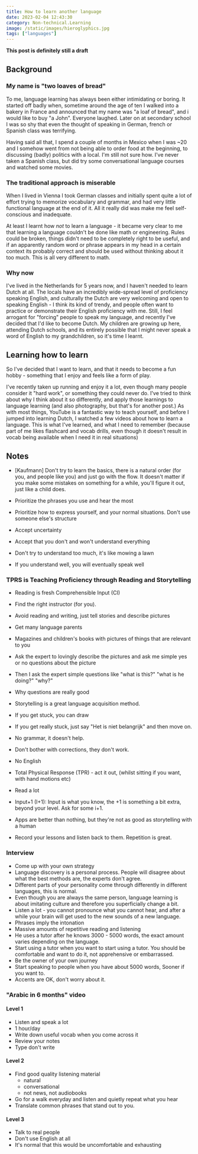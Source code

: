 ```yaml
---
title: How to learn another language
date: 2023-02-04 12:43:30
category: Non-technical.Learning
image: /static/images/hieroglyphics.jpg
tags: ["languages"]
---
```


**This post is definitely still a draft**
<TOCInline toc={props.toc} exclude='Contents' toHeading={2} />

## Background

### My name is "two loaves of bread"

To me, language learning has always been either intimidating or boring. It started off badly when,
sometime around the age of ten I walked into a bakery in France and announced that my name was "a
loaf of bread", and i would like to buy "a John". Everyone laughed. Later on at secondary school I
was so shy that even the thought of speaking in German, french or Spanish class was terrifying.

Having said all that, I spend a couple of months in Mexico when I was ~20 and I somehow went from
not being able to order food at the beginning, to discussing (badly) politics with a local. I'm
still not sure how. I've never taken a Spanish class, but did try some conversational language
courses and watched some movies.

### The traditional approach is miserable

When I lived in Vienna I took German classes and initially spent quite a lot of effort trying to
memorize vocabulary and grammar, and had very little functional language at the end of it. All it
really did was make me feel self-conscious and inadequate.

At least I learnt how _not_ to learn a language - it became very clear to me that learning a
language couldn't be done like math or engineering. Rules could be broken, things didn't need to be
completely right to be useful, and if an apparently random word or phrase appears in my head in a
certain context its probably correct and should be used without thinking about it too much. This is
all very different to math.

### Why now

I've lived in the Netherlands for 5 years now, and I haven't needed to learn Dutch at all. The
locals have an incredibly wide-spread level of proficiency speaking English, and culturally the
Dutch are very welcoming and open to speaking English - I think its kind of trendy, and people often
want to practice or demonstrate their English proficiency with me. Still, I feel arrogant for
"forcing" people to speak my language, and recently I've decided that I'd like to become Dutch. My
children are growing up here, attending Dutch schools, and its entirely possible that I might never
speak a word of English to my grandchildren, so it's time I learnt.

## Learning how to learn

So I've decided that I want to learn, and that it needs to become a fun hobby - something that I
enjoy and feels like a form of play.

I've recently taken up running and enjoy it a lot, even though many people consider it "hard work",
or something they could never do. I've tried to think about why I think about it so differently, and
apply those learnings to language learning (and also photography, but that's for another post.) As
with most things, YouTube is a fantastic way to teach yourself, and before I jumped into learning
Dutch, I watched a few videos about how to learn a language. This is what I've learned, and what I
need to remember (because part of me likes flashcard and vocab drills, even though it doesn't result
in vocab being available when I need it in real situations)

## Notes

- [Kaufmann] Don't try to learn the basics, there is a natural order (for you, and people like you)
  and just go with the flow. It doesn't matter if you make some mistakes on something for a while,
  you'll figure it out, just like a child does.

- Prioritize the phrases you use and hear the most
- Prioritize how to express yourself, and your normal situations. Don't use someone else's structure

- Accept uncertainty
- Accept that you don't and won't understand everything
- Don't try to understand too much, it's like mowing a lawn

- If you understand well, you will eventually speak well

### TPRS is Teaching Proficiency through Reading and Storytelling

- Reading is fresh Comprehensible Input (CI)

- Find the right instructor (for you).
- Avoid reading and writing, just tell stories and describe pictures
- Get many language parents

- Magazines and children's books with pictures of things that are relevant to you
- Ask the expert to lovingly describe the pictures and ask me simple yes or no questions about the
  picture
- Then I ask the expert simple questions like "what is this?" "what is he doing?" "why?"
- Why questions are really good

- Storytelling is a great language acquisition method.

- If you get stuck, you can draw
- If you get really stuck, just say "Het is niet belangrijk" and then move on.
- No grammar, it doesn't help.
- Don't bother with corrections, they don't work.
- No English
- Total Physical Response (TPR) - act it out, (whilst sitting if you want, with hand motions etc)

- Read a lot
- Input+1 (I+1): Input is what you know, the +1 is something a bit extra, beyond your level. Ask for
  some i+1.

- Apps are better than nothing, but they're not as good as storytelling with a human
- Record your lessons and listen back to them. Repetition is great.

### Interview

- Come up with your own strategy
- Language discovery is a personal process. People will disagree about what the best methods are,
  the experts don't agree.
- Different parts of your personality come through differently in different languages, this is
  normal.
- Even though you are always the same person, language learning is about imitating culture and
  therefore you superficially change a bit.
- Listen a lot - you cannot pronounce what you cannot hear, and after a while your brain will get
  used to the new sounds of a new language.
- Phrases imply the intonation
- Massive amounts of repetitive reading and listening
- He uses a tutor after he knows 3000 - 5000 words, the exact amount varies depending on the
  language.
- Start using a tutor when you want to start using a tutor. You should be comfortable and want to do
  it, not apprehensive or embarrassed.
- Be the owner of your own journey
- Start speaking to people when you have about 5000 words, Sooner if you want to.
- Accents are OK, don't worry about it.

### "Arabic in 6 months" video

#### Level 1

- Listen and speak a lot
- 1 hour/day
- Write down useful vocab when you come across it
- Review your notes
- Type don't write

#### Level 2

- Find good quality listening material
  - natural
  - conversational
  - not news, not audiobooks
- Go for a walk everyday and listen and quietly repeat what you hear
- Translate common phrases that stand out to you.

#### Level 3

- Talk to real people
- Don't use English at all
- It's normal that this would be uncomfortable and exhausting
